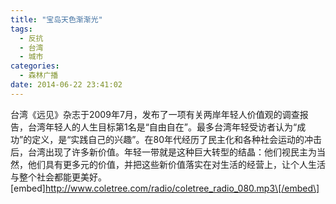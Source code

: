 ```yaml
---
title: "宝岛天色渐渐光"
tags:
  - 反抗
  - 台湾
  - 城市
categories:
  - 森林广播
date: 2014-06-22 23:41:02
---
```


台湾《远见》杂志于2009年7月，发布了一项有关两岸年轻人价值观的调查报告，台湾年轻人的人生目标第1名是“自由自在”。最多台湾年轻受访者认为“成功”的定义，是“实践自己的兴趣”。在80年代经历了民主化和各种社会运动的冲击后，台湾出现了许多新价值。年轻一带就是这种巨大转型的结晶：他们视民主为当然，他们具有更多元的价值，并把这些新价值落实在对生活的经营上，让个人生活与整个社会都能更美好。   \[embed\]http://www.coletree.com/radio/coletree_radio_080.mp3\[/embed\]